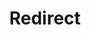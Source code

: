﻿---
layout: src/layouts/Redirect.astro
title: Redirect
redirect: https://yamldoc.liuyan.wang/docs/octopus-rest-api/tentacle.exe-command-line/polling-proxy
pubDate:  2023-01-01
navSearch: false
navSitemap: false
navMenu: false
---

